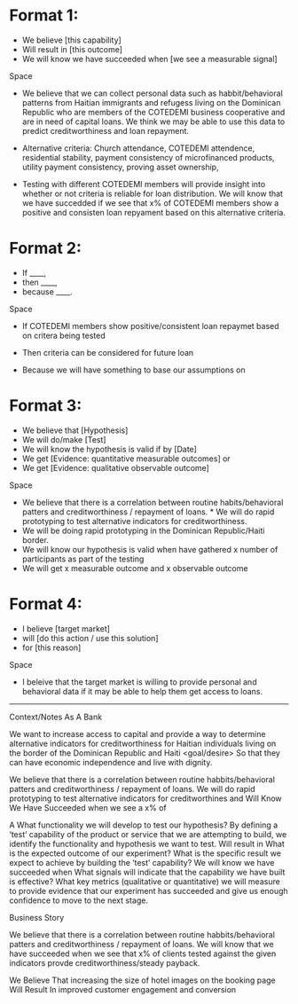 # Format 1:

* We believe [this capability]  
* Will result in [this outcome]
* We will know we have succeeded when [we see a measurable signal]

Space

* We believe that we can collect personal data such as habbit/behavioral patterns from Haitian immigrants and refugess living on the Dominican Republic who are members of the COTEDEMI business cooperative and are in need of capital loans. We think we may be able to use this data to predict creditworthiness and loan repayment.

* Alternative criteria: Church attendance, COTEDEMI attendence, residential stability, payment consistency of microfinanced products, utility payment consistency, proving asset ownership,

* Testing with different COTEDEMI members will provide insight into whether or not criteria is reliable for loan distribution. We will know that we have succedded if we see that x% of COTEDEMI members show a positive and consisten loan repyament based on this alternative criteria.



# Format 2:

* If ____,
* then ____,
* because ____.

Space

* If COTEDEMI members show positive/consistent loan repaymet based on critera being tested

* Then criteria can be considered for future loan 

* Because we will have something to base our assumptions on

# Format 3:

* We believe that [Hypothesis]
* We will do/make [Test]
* We will know the hypothesis is valid if by [Date]
* We get [Evidence: quantitative measurable outcomes] or
* We get [Evidence: qualitative observable outcome]

Space

* We believe that there is a correlation between routine habits/behavioral patters and creditworthiness / repayment of loans. * We will do rapid prototyping to test alternative indicators for creditworthiness. 
* We will be doing rapid prototyping in the Dominican Republic/Haiti border.
* We will know our hypothesis is valid when have gathered x number of participants as part of the testing  
* We will get x measurable outcome 
and x observable outcome


# Format 4:

* I believe [target market]
* will [do this action / use this solution]
* for [this reason]

Space

* I beleive that the target market is willing to provide personal and behavioral data if it may be able to help them get access to loans.


-------
Context/Notes
As A Bank

We want to increase access to capital and provide a way to determine alternative indicators for creditworthiness for Haitian individuals living on the border of the Dominican Republic and Haiti <goal/desire>
So that they can have economic independence and live with dignity. <receive benefit>

We believe that there is a correlation between routine habbits/behavioral patters and creditworthiness / repayment of loans. We will do rapid prototyping to test alternative indicators for creditworthines and Will Know We Have Succeeded when we see a x% of 

A  <this capability>
What functionality we will develop to test our hypothesis? By defining a ‘test’ capability of the product or service that we
are attempting to build, we identify the functionality and hypothesis we want to test.
Will result in <this outcome>
What is the expected outcome of our experiment? What is the specific result we expect to achieve by building the ‘test’
capability?
We will know we have succeeded when <we see a measurable signal>
What signals will indicate that the capability we have built is effective? What key metrics (qualitative or quantitative) we will measure to provide evidence that our experiment has succeeded and give us enough confidence to move to the next stage.

Business Story


We believe that there is a correlation between routine habbits/behavioral patters and creditworthiness / repayment of loans. We will know that we have succeeded when we see that x% of clients tested against the given indicators provde creditworthiness/steady payback. 

We Believe That increasing the size of hotel images on the booking page Will Result In improved customer engagement and conversion




